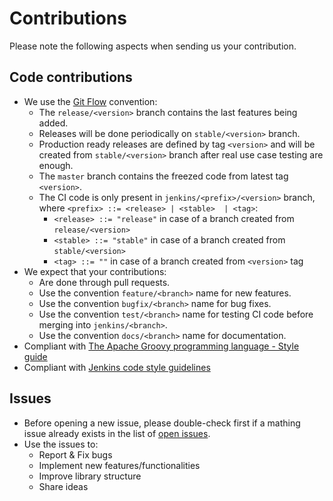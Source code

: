 # Contributions

Please note the following aspects when sending us your contribution.

## Code contributions
 * We use the [Git Flow](https://nvie.com/posts/a-successful-git-branching-model/)
   convention:
    * The `release/<version>` branch contains the last features being added.
    * Releases will be done periodically on `stable/<version>` branch.
    * Production ready releases are defined by tag `<version>` and will be created from `stable/<version>` branch after real use case testing are enough.
    * The `master` branch contains the freezed code from latest tag `<version>`.
    * The CI code is only present in `jenkins/<prefix>/<version>` branch, where `<prefix> ::= <release> | <stable>  | <tag>`:
      * `<release> ::= "release"` in case of a branch created from `release/<version>`
      * `<stable> ::= "stable"` in case of a branch created from `stable/<version>`
      * `<tag> ::= ""` in case of a branch created from `<version>` tag
 * We expect that your contributions:
    * Are done through pull requests.
    * Use the convention `feature/<branch>` name for new features.
    * Use the convention `bugfix/<branch>` name for bug fixes.
    * Use the convention `test/<branch>` name for testing CI code before merging into `jenkins/<branch>`.
    * Use the convention `docs/<branch>` name for documentation.
 * Compliant with [The Apache Groovy programming language - Style
 guide](http://groovy-lang.org/style-guide.html)
 * Compliant with [Jenkins code style guidelines](https://wiki.jenkins.io/display/JENKINS/Code+Style+Guidelines)

## Issues
 * Before opening a new issue, please double-check first if a mathing
 issue already exists in the list of [open issues](https://github.com/indigo-dc/jenkins-pipeline-library/issues).
 * Use the issues to:
   * Report & Fix bugs
   * Implement new features/functionalities
   * Improve library structure
   * Share ideas
